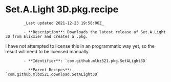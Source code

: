 # Set.A.Light 3D.pkg.recipe

            _Last updated 2021-12-23 19:58:06Z_

            - **Description**: Downloads the latest release of Set.A.Light 3D from Elixxier and creates a .pkg.

I have not attempted to license this in an programmatic way yet, so the result will need to be licensed manually.

            - **Identifier**: `com.github.mlbz521.pkg.SetALight3D`

            - **Parent Recipes**: `com.github.mlbz521.download.SetALight3D`